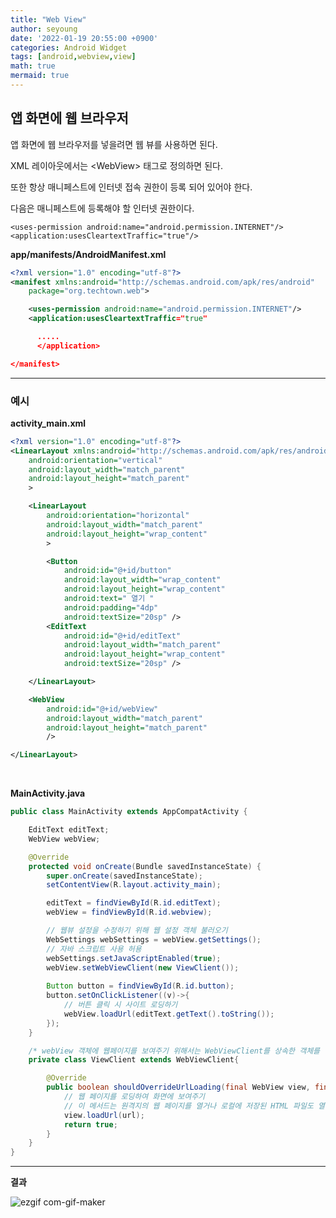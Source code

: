 ```yaml
---
title: "Web View"
author: seyoung
date: '2022-01-19 20:55:00 +0900'
categories: Android Widget
tags: [android,webview,view]
math: true
mermaid: true
---
```


## 앱 화면에 웹 브라우저 

앱 화면에 웹 브라우저를 넣을려면 웹 뷰를 사용하면 된다.

XML 레이아웃에서는 \<WebView> 태그로 정의하면 된다.

또한 항상 매니페스트에 인터넷 접속 권한이 등록 되어 있어야 한다.

다음은 매니페스트에 등록해야 할 인터넷 권한이다.

`<uses-permission android:name="android.permission.INTERNET"/>`
`<application:usesCleartextTraffic="true"/>`

**app/manifests/AndroidManifest.xml**
```xml
<?xml version="1.0" encoding="utf-8"?>
<manifest xmlns:android="http://schemas.android.com/apk/res/android"
    package="org.techtown.web">

    <uses-permission android:name="android.permission.INTERNET"/>
    <application:usesCleartextTraffic="true"

      .....
      </application>

</manifest>
```

---

### 예시

**activity_main.xml**
```xml
<?xml version="1.0" encoding="utf-8"?>
<LinearLayout xmlns:android="http://schemas.android.com/apk/res/android"
    android:orientation="vertical"
    android:layout_width="match_parent"
    android:layout_height="match_parent"
    >

    <LinearLayout
        android:orientation="horizontal"
        android:layout_width="match_parent"
        android:layout_height="wrap_content"
        >

        <Button
            android:id="@+id/button"
            android:layout_width="wrap_content"
            android:layout_height="wrap_content"
            android:text=" 열기 "
            android:padding="4dp"
            android:textSize="20sp" />
        <EditText
            android:id="@+id/editText"
            android:layout_width="match_parent"
            android:layout_height="wrap_content"
            android:textSize="20sp" />

    </LinearLayout>

    <WebView
        android:id="@+id/webView"
        android:layout_width="match_parent"
        android:layout_height="match_parent"
        />

</LinearLayout>

```

<br>

**MainActivity.java**

```java
public class MainActivity extends AppCompatActivity {

    EditText editText;
    WebView webView;

    @Override
    protected void onCreate(Bundle savedInstanceState) {
        super.onCreate(savedInstanceState);
        setContentView(R.layout.activity_main);

        editText = findViewById(R.id.editText);
        webView = findViewById(R.id.webview);

        // 웹뷰 설정을 수정하기 위해 웹 설정 객체 불러오기
        WebSettings webSettings = webView.getSettings();
        // 자바 스크립트 사용 허용
        webSettings.setJavaScriptEnabled(true);
        webView.setWebViewClient(new ViewClient());
        
        Button button = findViewById(R.id.button);
        button.setOnClickListener((v)->{
            // 버튼 클릭 시 사이트 로딩하기
            webView.loadUrl(editText.getText().toString());
        });
    }

    /* webView 객체에 웹페이지를 보여주기 위해서는 WebViewClient를 상속한 객체를 만들어 WebView에 설정해야함 */
    private class ViewClient extends WebViewClient{

        @Override
        public boolean shouldOverrideUrlLoading(final WebView view, final String url){
            // 웹 페이지를 로딩하여 화면에 보여주기 
            // 이 메서드는 원격지의 웹 페이지를 열거나 로컬에 저장된 HTML 파일도 열 수 있음
            view.loadUrl(url);
            return true;
        }
    }
}
```

--- 

**결과**

![ezgif com-gif-maker](https://user-images.githubusercontent.com/54762273/150124387-2390d0b6-af43-457e-8c70-fa5614920d73.gif)
